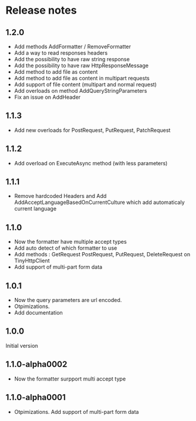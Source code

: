 # Release notes

## 1.2.0
* Add methods AddFormatter / RemoveFormatter
* Add a way to read responses headers
* Add the possibility to have raw string response
* Add the possibility to have raw HttpResponseMessage
* Add method to add file as content
* Add method to add file as content in multipart requests
* Add support of file content (multipart and normal request)
* Add overloads on method AddQueryStringParameters
* Fix an issue on AddHeader

## 1.1.3
* Add new overloads for PostRequest, PutRequest, PatchRequest

## 1.1.2
* Add overload on ExecuteAsync method (with less parameters)

## 1.1.1
* Remove hardcoded Headers and Add AddAcceptLanguageBasedOnCurrentCulture which add automaticaly current language

## 1.1.0
* Now the formatter have multiple accept types
* Add auto detect of which formatter to use
* Add methods : GetRequest PostRequest, PutRequest, DeleteRequest on TinyHttpClient
* Add support of multi-part form data

## 1.0.1
* Now the query parameters are url encoded. 
* Otpimizations. 
* Add documentation

## 1.0.0
Initial version

## 1.1.0-alpha0002
* Now the formatter surpport multi accept type

## 1.1.0-alpha0001 
* Otpimizations. Add support of multi-part form data
